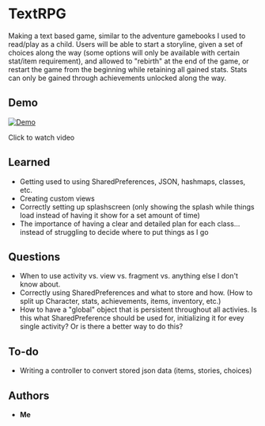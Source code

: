 # TextRPG

Making a text based game, similar to the adventure gamebooks I used to read/play as a child. Users will be able to start a storyline, given a set of choices along the way (some options will only be available with certain stat/item requirement), and allowed to "rebirth" at the end of the game, or restart the game from the beginning while retaining all gained stats. Stats can only be gained through achievements unlocked along the way.

## Demo
[![Demo](http://img.youtube.com/vi/vlwdBNCzGH4/0.jpg)](http://www.youtube.com/watch?v=vlwdBNCzGH4 "mTicketSpoof Demo
")

Click to watch video

## Learned

* Getting used to using SharedPreferences, JSON, hashmaps, classes, etc.
* Creating custom views
* Correctly setting up splashscreen (only showing the splash while things load instead of having it show for a set amount of time)
* The importance of having a clear and detailed plan for each class... instead of struggling to decide where to put things as I go

## Questions

* When to use activity vs. view vs. fragment vs. anything else I don't know about.
* Correctly using SharedPreferences and what to store and how. (How to split up Character, stats, achievements, items, inventory, etc.)
* How to have a "global" object that is persistent throughout all activies. Is this what SharedPreference should be used for, initializing it for evey single activity? Or is there a better way to do this?

## To-do
* Writing a controller to convert stored json data (items, stories, choices)

## Authors

* **Me**
